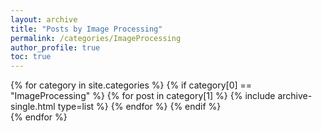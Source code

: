 ```yaml
---
layout: archive
title: "Posts by Image Processing"
permalink: /categories/ImageProcessing
author_profile: true
toc: true
---
```

{% for category in site.categories %}
  {% if category[0] == "ImageProcessing" %}
    {% for post in category[1] %}
      {% include archive-single.html type=list %}
    {% endfor %}
  {% endif %}  
{% endfor %}  
